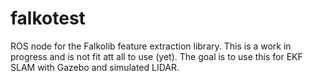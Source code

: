 # falkotest
ROS node for the Falkolib feature extraction library. This is a work in progress and is not fit att all to use (yet).
The goal is to use this for EKF SLAM with Gazebo and simulated LIDAR.
